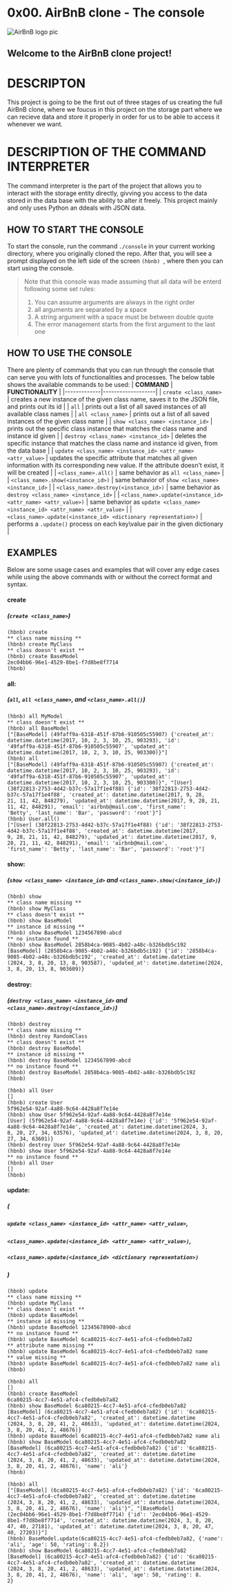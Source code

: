 # 0x00. AirBnB clone - The console
![AirBnB logo pic](hbnb.png)

## Welcome to the AirBnB clone project!

# DESCRIPTON
This project is going to be the first out of three stages of us creating the full AirBnB clone, where we foucus in this project on the storage part where we can recieve data and store it properly in order for us to be able to access it whenever we want.

# DESCRIPTION OF THE COMMAND INTERPRETER
The command interpreter is the part of the project that allows you to interact with the storage entity directly, givving you access to the data stored in the data base with the ability to alter it freely. This project mainly and only uses Python an ddeals with JSON data.

## HOW TO START THE CONSOLE
To start the console, run the command ```./console``` in your current working directory, where you originally cloned the repo.
After that, you will see a prompt displayed on the left side of the screen ```(hbnb) ```, where then you can start using the console.

> Note that this console was made assuming that all data will be enterd following some set rules:
> 1. You can assume arguments are always in the right order
> 2. all arguments are separated by a space
> 3. A string argument with a space must be between double quote
> 4. The error management starts from the first argument to the last one

## HOW TO USE THE CONSOLE
There are plenty of commands that you can run through the console that can serve you with lots of functionalities and processes.
The below table shows the available commands to be used:
| **COMMAND** | **FUNCTIONALITY** |
|-------------|-------------------|
| ```create <class_name>``` | creates a new instance of the given class name, saves it to the JSON file, and prints out its id |
| ```all``` | prints out a list of all saved instances of all available class names |
| ```all <class_name>``` | prints out a list of all saved instances of the given class name |
| ```show <class_name> <instance_id>``` | prints out the specific class instance that matches the class name and instance id given |
| ```destroy <class_name> <instance_id>``` | deletes the specific instance that matches the class name and instance id given, from the data base |
| ```update <class_name> <instance_id> <attr_name> <attr_value>``` | updates the specific attribute that matches all given information with its corresponding new value. If the attribute doesn't exist, it will be created |
| ```<class_name>.all()``` | same behavior as ```all <class_name>``` |
| ```<class_name>.show(<instance_id>)``` | same behavior of ```show <class_name> <instance_id>``` |
| ```<class_name>.destroy(<instance_id>)``` | same behavior as ```destroy <class_name> <instance_id>``` |
| ```<class_name>.update(<instance_id> <attr_name> <attr_value>)``` | same behavior as ```update <class_name> <instance_id> <attr_name> <attr_value>``` |
| ```<class_name>.update(<instance_id> <dictionary representation>)``` | performs a ```.update()``` process on each key\value pair in the given dictionary |

## EXAMPLES
Below are some usage cases and examples that will cover any edge cases while using the above commands with or without the correct format and syntax.

#### create
##### (```create <class_name>```)
```
(hbnb) create
** class name missing **
(hbnb) create MyClass
** class doesn't exist **
(hbnb) create BaseModel
2ec04bb6-96e1-4529-8be1-f7d8be8f7714
(hbnb)
```

#### all:
##### (```all```, ```all <class_name>```, and ```<class_name>.all()```)
```
(hbnb) all MyModel
** class doesn't exist **
(hbnb) all BaseModel
["[BaseModel] (49faff9a-6318-451f-87b6-910505c55907) {'created_at': datetime.datetime(2017, 10, 2, 3, 10, 25, 903293), 'id': 
'49faff9a-6318-451f-87b6-910505c55907', 'updated_at': datetime.datetime(2017, 10, 2, 3, 10, 25, 903300)}"]
(hbnb) all
["[BaseModel] (49faff9a-6318-451f-87b6-910505c55907) {'created_at': datetime.datetime(2017, 10, 2, 3, 10, 25, 903293), 'id': 
'49faff9a-6318-451f-87b6-910505c55907', 'updated_at': datetime.datetime(2017, 10, 2, 3, 10, 25, 903300)}", "[User] 
(38f22813-2753-4d42-b37c-57a17f1e4f88) {'id': '38f22813-2753-4d42-b37c-57a17f1e4f88', 'created_at': datetime.datetime(2017, 9, 28, 
21, 11, 42, 848279), 'updated_at': datetime.datetime(2017, 9, 28, 21, 11, 42, 848291), 'email': 'airbnb@mail.com', 'first_name': 
'Betty', 'last_name': 'Bar', 'password': 'root'}"]
(hbnb) User.all()
["[User] (38f22813-2753-4d42-b37c-57a17f1e4f88) {'id': '38f22813-2753-4d42-b37c-57a17f1e4f88', 'created_at': datetime.datetime(2017, 
9, 28, 21, 11, 42, 848279), 'updated_at': datetime.datetime(2017, 9, 28, 21, 11, 42, 848291), 'email': 'airbnb@mail.com', 
'first_name': 'Betty', 'last_name': 'Bar', 'password': 'root'}"]
```

#### show:
##### (```show <class_name> <instance_id>``` and ```<class_name>.show(<instance_id>)```)
```
(hbnb) show
** class name missing **
(hbnb) show MyClass
** class doesn't exist **
(hbnb) show BaseModel
** instance id missing **
(hbnb) show BaseModel 1234567890-abcd
** no instance found **
(hbnb) show BaseModel 2858b4ca-9085-4b02-a48c-b326bdb5c192
[BaseModel] (2858b4ca-9085-4b02-a48c-b326bdb5c192) {'id': '2858b4ca-9085-4b02-a48c-b326bdb5c192', 'created_at': datetime.datetime
(2024, 3, 8, 20, 13, 8, 903587), 'updated_at': datetime.datetime(2024, 3, 8, 20, 13, 8, 903609)}
```

#### destroy:
##### (```destroy <class_name> <instance_id>``` and ```<class_name>.destroy(<instance_id>)```)
```
(hbnb) destroy
** class name missing **
(hbnb) destroy RandomClass
** class doesn't exist **
(hbnb) destroy BaseModel
** instance id missing **
(hbnb) destroy BaseModel 1234567890-abcd
** no instance found **
(hbnb) destroy BaseModel 2858b4ca-9085-4b02-a48c-b326bdb5c192
(hbnb) 
```

```
(hbnb) all User
[]
(hbnb) create User
5f962e54-92af-4a88-9c64-4428a8f7e14e
(hbnb) show User 5f962e54-92af-4a88-9c64-4428a8f7e14e
[User] (5f962e54-92af-4a88-9c64-4428a8f7e14e) {'id': '5f962e54-92af-4a88-9c64-4428a8f7e14e', 'created_at': datetime.datetime(2024, 3, 
8, 20, 27, 34, 63576), 'updated_at': datetime.datetime(2024, 3, 8, 20, 27, 34, 63601)}
(hbnb) destroy User 5f962e54-92af-4a88-9c64-4428a8f7e14e
(hbnb) show User 5f962e54-92af-4a88-9c64-4428a8f7e14e
** no instance found **
(hbnb) all User
[]
(hbnb) 
```

#### update:
##### (
##### ```update <class_name> <instance_id> <attr_name> <attr_value>```,
##### ```<class_name>.update(<instance_id> <attr_name> <attr_value>)```,
##### ```<class_name>.update(<instance_id> <dictionary representation>)```
##### )
```
(hbnb) update
** class name missing **
(hbnb) update MyClass
** class doesn't exist **
(hbnb) update BaseModel
** instance id missing **
(hbnb) update BaseModel 12345678900-abcd
** no instance found **
(hbnb) update BaseModel 6ca80215-4cc7-4e51-afc4-cfedb0eb7a82
** attribute name missing **
(hbnb) update BaseModel 6ca80215-4cc7-4e51-afc4-cfedb0eb7a82 name
** value missing **
(hbnb) update BaseModel 6ca80215-4cc7-4e51-afc4-cfedb0eb7a82 name ali
(hbnb)
```

```
(hbnb) all
[]
(hbnb) create BaseModel
6ca80215-4cc7-4e51-afc4-cfedb0eb7a82
(hbnb) show BaseModel 6ca80215-4cc7-4e51-afc4-cfedb0eb7a82
[BaseModel] (6ca80215-4cc7-4e51-afc4-cfedb0eb7a82) {'id': '6ca80215-4cc7-4e51-afc4-cfedb0eb7a82', 'created_at': datetime.datetime
(2024, 3, 8, 20, 41, 2, 48633), 'updated_at': datetime.datetime(2024, 3, 8, 20, 41, 2, 48676)}
(hbnb) update BaseModel 6ca80215-4cc7-4e51-afc4-cfedb0eb7a82 name ali
(hbnb) show BaseModel 6ca80215-4cc7-4e51-afc4-cfedb0eb7a82
[BaseModel] (6ca80215-4cc7-4e51-afc4-cfedb0eb7a82) {'id': '6ca80215-4cc7-4e51-afc4-cfedb0eb7a82', 'created_at': datetime.datetime
(2024, 3, 8, 20, 41, 2, 48633), 'updated_at': datetime.datetime(2024, 3, 8, 20, 41, 2, 48676), 'name': 'ali'}
(hbnb)
```

```
(hbnb) all
["[BaseModel] (6ca80215-4cc7-4e51-afc4-cfedb0eb7a82) {'id': '6ca80215-4cc7-4e51-afc4-cfedb0eb7a82', 'created_at': datetime.datetime
(2024, 3, 8, 20, 41, 2, 48633), 'updated_at': datetime.datetime(2024, 3, 8, 20, 41, 2, 48676), 'name': 'ali'}", "[BaseModel] 
(2ec04bb6-96e1-4529-8be1-f7d8be8f7714) {'id': '2ec04bb6-96e1-4529-8be1-f7d8be8f7714', 'created_at': datetime.datetime(2024, 3, 8, 20, 
47, 40, 27181), 'updated_at': datetime.datetime(2024, 3, 8, 20, 47, 40, 27203)}"]
(hbnb) BaseModel.update(6ca80215-4cc7-4e51-afc4-cfedb0eb7a82, {'name': 'ali', 'age': 50, 'rating': 8.2})
(hbnb) show BaseModel 6ca80215-4cc7-4e51-afc4-cfedb0eb7a82
[BaseModel] (6ca80215-4cc7-4e51-afc4-cfedb0eb7a82) {'id': '6ca80215-4cc7-4e51-afc4-cfedb0eb7a82', 'created_at': datetime.datetime
(2024, 3, 8, 20, 41, 2, 48633), 'updated_at': datetime.datetime(2024, 3, 8, 20, 41, 2, 48676), 'name': 'ali', 'age': 50, 'rating': 8.
2}
```
